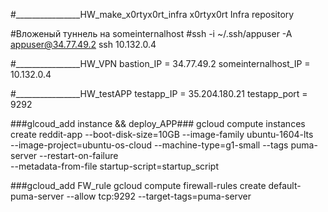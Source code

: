 #________________HW_make_x0rtyx0rt_infra
x0rtyx0rt Infra repository

#Вложеный туннель на someinternalhost
#ssh -i ~/.ssh/appuser -A appuser@34.77.49.2 ssh 10.132.0.4

#________________HW_VPN
bastion_IP = 34.77.49.2
someinternalhost_IP = 10.132.0.4



#________________HW_testAPP
testapp_IP = 35.204.180.21
testapp_port = 9292

###glcoud_add instance && deploy_APP###
gcloud compute instances create reddit-app --boot-disk-size=10GB --image-family ubuntu-1604-lts \
--image-project=ubuntu-os-cloud --machine-type=g1-small --tags puma-server --restart-on-failure \
--metadata-from-file startup-script=startup_script

###gcloud_add FW_rule
gcloud compute firewall-rules create default-puma-server --allow tcp:9292 --target-tags=puma-server

